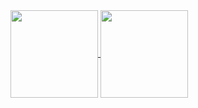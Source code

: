 <a href="https://github.com/mayconabe/mayconabe">
  <img align="center" height="140" src="https://github-readme-stats.vercel.app/api?username=mayconabe&count_private=true?username=mayconabe?username=mayconabe&show_icons=true?username=mayconabe&show_icons=true&theme=tokyonight" />
</a>
<a href="https://github.com/mayconabe/mayconabe">
  <img align="center" height="140" src="https://github-readme-stats.vercel.app/api/top-langs/?username=anuraghazra&layout=compact&theme=tokyonight" />
</a>
